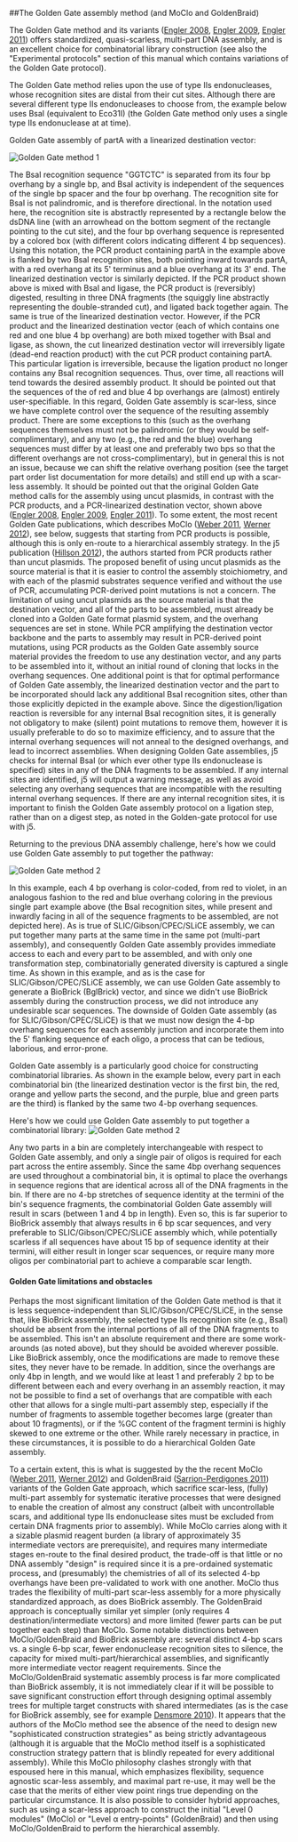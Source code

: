 ##The Golden Gate assembly method (and MoClo and GoldenBraid)

The Golden Gate method and its variants ([Engler 2008](http://www.plosone.org/article/info%3Adoi%2F10.1371%2Fjournal.pone.0003647), [Engler 2009](http://www.plosone.org/article/info%3Adoi%2F10.1371%2Fjournal.pone.0005553), [Engler 2011](http://www.ncbi.nlm.nih.gov/pubmed/21365490)) offers standardized, quasi-scarless, multi-part DNA assembly, and is an excellent choice for combinatorial library construction (see also the "Experimental protocols" section of this manual which contains variations of the Golden Gate protocol).

The Golden Gate method relies upon the use of type IIs endonucleases, whose recognition sites are distal from their cut sites. Although there are several different type IIs endonucleases to choose from, the example below uses BsaI (equivalent to Eco31I) (the Golden Gate method only uses a single type IIs endonuclease at at time).

Golden Gate assembly of partA with a linearized destination vector:

![Golden Gate method 1](../..images/pastedImage8.png)

The BsaI recognition sequence "GGTCTC" is separated from its four bp overhang by a single bp, and BsaI  activity is independent of the sequences of the single bp spacer and the four bp overhang. The recognition site for BsaI is not palindromic, and is therefore directional. In the notation used here, the recognition site is abstractly represented by a rectangle below the dsDNA line (with an arrowhead on the bottom segment of the rectangle pointing to the cut site), and the four bp overhang sequence is represented by a colored box (with different colors indicating different 4 bp sequences). Using this notation, the PCR product containing partA in the example above is flanked by two BsaI recognition sites, both pointing inward towards partA, with a red overhang at its 5' terminus and a blue overhang at its 3' end. The linearized destination vector is similarly depicted. If the PCR product shown above is mixed with BsaI and ligase, the PCR product is (reversibly) digested, resulting in three DNA fragments (the squiggly line abstractly representing the double-stranded cut), and ligated back together again. The same is true of the linearized destination vector. However, if the PCR product and the linearized destination vector (each of which contains one red and one blue 4 bp overhang) are both mixed together with BsaI and ligase, as shown, the cut linearized destination vector will irreversibly ligate (dead-end reaction product) with the cut PCR product containing partA. This particular ligation is irreversible, because the ligation product no longer contains any BsaI recognition sequences. Thus, over time, all reactions will tend towards the desired assembly product. It should be pointed out that the sequences of the of red and blue 4 bp overhangs are (almost) entirely user-specifiable. In this regard, Golden Gate assembly is scar-less, since we have complete control over the sequence of the resulting assembly product. There are some exceptions to this (such as the overhang sequences themselves must not be palindromic (or they would be self-complimentary), and any two (e.g., the red and the blue) overhang sequences must differ by at least one and preferably two bps so that the different overhangs are not cross-complimentary), but in general this is not an issue, because we can shift the relative overhang position (see the target part order list documentation for more details) and still end up with a scar-less assembly. It should be pointed out that the original Golden Gate method calls for the assembly using uncut plasmids, in contrast with the PCR products, and a PCR-linearized destination vector, shown above ([Engler 2008](http://www.plosone.org/article/info%3Adoi%2F10.1371%2Fjournal.pone.0003647), [Engler 2009](http://www.plosone.org/article/info%3Adoi%2F10.1371%2Fjournal.pone.0005553), [Engler 2011](http://www.ncbi.nlm.nih.gov/pubmed/21365490)). To some extent, the most recent Golden Gate publications, which describes MoClo ([Weber 2011](http://www.plosone.org/article/info%3Adoi%2F10.1371%2Fjournal.pone.0016765), [Werner 2012](http://www.ncbi.nlm.nih.gov/pubmed/22126803)), see below, suggests that starting from PCR products is possible, although this is only en-route to a hierarchical assembly strategy. In the j5 publication ([Hillson 2012](http://pubs.acs.org/doi/abs/10.1021/sb2000116)), the authors started from PCR products rather than uncut plasmids. The proposed benefit of using uncut plasmids as the source material is that it is easier to control the assembly stoichiometry, and with each of the plasmid substrates sequence verified and without the use of PCR, accumulating PCR-derived point mutations is not a concern. The limitation of using uncut plasmids as the source material is that the destination vector, and all of the parts to be assembled, must already be cloned into a Golden Gate format plasmid system, and the overhang sequences are set in stone. While PCR amplifying the destination vector backbone and the parts to assembly may result in PCR-derived point mutations, using PCR products as the Golden Gate assembly source material provides the freedom to use any destination vector, and any parts to be assembled into it, without an initial round of cloning that locks in the overhang sequences. One additional point is that for optimal performance of Golden Gate assembly, the linearized destination vector and the part to be incorporated should lack any additional BsaI recognition sites, other than those explicitly depicted in the example above. Since the digestion/ligation reaction is reversible for any internal BsaI recognition sites, it is generally not obligatory to make (silent) point mutations to remove them, however it is usually preferable to do so to maximize efficiency, and to assure that the internal overhang sequences will not anneal to the designed overhangs, and lead to incorrect assemblies. When designing Golden Gate assemblies, j5 checks for internal BsaI (or which ever other type IIs endonuclease is specified) sites in any of the DNA fragments to be assembled. If any internal sites are identified, j5 will output a warning message, as well as avoid selecting any overhang sequences that are incompatible with the resulting internal overhang sequences. If there are any internal recognition sites, it is important to finish the Golden Gate assembly protocol on a ligation step, rather than on a digest step, as noted in the Golden-gate protocol for use with j5.

Returning to the previous DNA assembly challenge, here's how we could use Golden Gate assembly to put together the pathway:

![Golden Gate method 2](../../images/pastedImage9.png)

In this example, each 4 bp overhang is color-coded, from red to violet, in an analogous fashion to the red and blue overhang coloring in the previous single part example above (the BsaI recognition sites, while present and inwardly facing in all of the sequence fragments to be assembled, are not depicted here). As is true of SLIC/Gibson/CPEC/SLiCE assembly, we can put together many parts at the same time in the same pot (multi-part assembly), and consequently Golden Gate assembly provides immediate access to each and every part to be assembled, and with only one transformation step, combinatorially generated diversity is captured a single time. As shown in this example, and as is the case for SLIC/Gibson/CPEC/SLiCE assembly, we can use Golden Gate assembly to generate a BioBrick (BglBrick) vector, and since we didn't use BioBrick assembly during the construction process, we did not introduce any undesirable scar sequences. The downside of Golden Gate assembly (as for SLIC/Gibson/CPEC/SLiCE) is that we must now design the 4-bp overhang sequences for each assembly junction and incorporate them into the 5' flanking sequence of each oligo, a process that can be tedious, laborious, and error-prone.

Golden Gate assembly is a particularly good choice for constructing combinatorial libraries. As shown in the example below, every part in each combinatorial bin (the linearized destination vector is the first bin, the red, orange and yellow parts the second, and the purple, blue and green parts are the third) is flanked by the same two 4-bp overhang sequences. 

Here's how we could use Golden Gate assembly to put together a combinatorial library:
![Golden Gate method 2](../../images/pastedImage10.png)

Any two parts in a bin are completely interchangeable with respect to Golden Gate assembly, and only a single pair of oligos is required for each part across the entire assembly. Since the same 4bp overhang sequences are used throughout a combinatorial bin, it is optimal to place the overhangs in sequence regions that are identical across all of the DNA fragments in the bin. If there are no 4-bp stretches of sequence identity at the termini of the bin's sequence fragments, the combinatorial Golden Gate assembly will result in scars (between 1 and 4 bp in length). Even so, this is far superior to BioBrick assembly that always results in 6 bp scar sequences, and very preferable to SLIC/Gibson/CPEC/SLiCE assembly which, while potentially scarless if all sequences have about 15 bp of sequence identity at their termini, will either result in longer scar sequences, or require many more oligos per combinatorial part to achieve a comparable scar length.

#### Golden Gate limitations and obstacles

Perhaps the most significant limitation of the Golden Gate method is that it is less sequence-independent than SLIC/Gibson/CPEC/SLiCE, in the sense that, like BioBrick assembly, the selected type IIs recognition site (e.g., BsaI) should be absent from the internal portions of all of the DNA fragments to be assembled. This isn't an absolute requirement and there are some work-arounds (as noted above), but they should be avoided wherever possible. Like BioBrick assembly, once the modifications are made to remove these sites, they never have to be remade. In addition, since the overhangs are only 4bp in length, and we would like at least 1 and preferably 2 bp to be different between each and every overhang in an assembly reaction, it may not be possible to find a set of overhangs that are compatible with each other that allows for a single multi-part assembly step, especially if the number of fragments to assemble together becomes large (greater than about 10 fragments), or if the %GC content of the fragment termini is highly skewed to one extreme or the other. While rarely necessary in practice, in these circumstances, it is possible to do a hierarchical Golden Gate assembly.

To a certain extent, this is what is suggested by the the recent MoClo ([Weber 2011](http://www.plosone.org/article/info%3Adoi%2F10.1371%2Fjournal.pone.0016765), [Werner 2012](http://www.ncbi.nlm.nih.gov/pubmed/22126803)) and GoldenBraid ([Sarrion-Perdigones 2011](http://www.ncbi.nlm.nih.gov/sites/entrez?db=pubmed&cmd=DetailsSearch&term=21750718[PMID]&save_search=true)) variants of the Golden Gate approach, which sacrifice scar-less, (fully) multi-part assembly for systematic iterative processes that were designed to enable the creation of almost any construct (albeit with uncontrollable scars, and additional type IIs endonuclease sites must be excluded from certain DNA fragments prior to assembly). While MoClo carries along with it a sizable plasmid reagent burden (a library of approximately 35 intermediate vectors are prerequisite), and requires many intermediate stages en-route to the final desired product, the trade-off is that little or no DNA assembly "design" is required since it is a pre-ordained systematic process, and (presumably) the chemistries of all of its selected 4-bp overhangs have been pre-validated to work with one another. MoClo thus trades the flexibility of multi-part scar-less assembly for a more physically standardized approach, as does BioBrick assembly. The GoldenBraid approach is conceptually similar yet simpler (only requires 4 destination/intermediate vectors) and more limited (fewer parts can be put together each step) than MoClo. Some notable distinctions between MoClo/GoldenBraid and BioBrick assembly are: several distinct 4-bp scars vs. a single 6-bp scar, fewer endonuclease recognition sites to silence, the capacity for mixed multi-part/hierarchical assemblies, and significantly more intermediate vector reagent requirements. Since the MoClo/GoldenBraid systematic assembly process is far more complicated than BioBrick assembly, it is not immediately clear if it will be possible to save significant construction effort through designing optimal assembly trees for multiple target constructs with shared intermediates (as is the case for BioBrick assembly, see for example [Densmore 2010](http://www.ncbi.nlm.nih.gov/pubmed/20335162)). It appears that the authors of the MoClo method see the absence of the need to design new "sophisticated construction strategies" as being strictly advantageous (although it is arguable that the MoClo method itself is a sophisticated construction strategy pattern that is blindly repeated for every additional assembly). While this MoClo philosophy clashes strongly with that espoused here in this manual, which emphasizes flexibility, sequence agnostic scar-less assembly, and maximal part re-use, it may well be the case that the merits of either view point rings true depending on the particular circumstance. It is also possible to consider hybrid approaches, such as using a scar-less approach to construct the initial "Level 0 modules" (MoClo) or "Level α entry-points" (GoldenBraid) and then using MoClo/GoldenBraid to perform the hierarchical assembly.